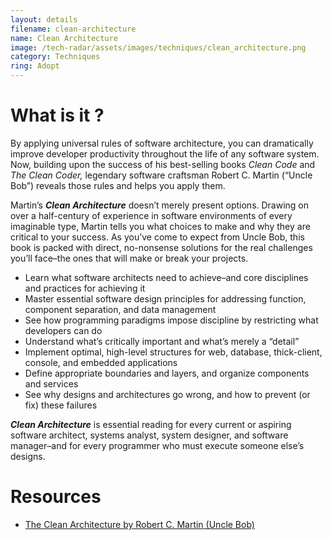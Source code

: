 ```yaml
---
layout: details
filename: clean-architecture 
name: Clean Architecture 
image: /tech-radar/assets/images/techniques/clean_architecture.png
category: Techniques
ring: Adopt
---
```


# What is it ?
By applying universal rules of software architecture, you can dramatically improve developer productivity throughout the life of any software system. Now, building upon the success of his best-selling books *Clean Code* and *The Clean Coder,* legendary software craftsman Robert C. Martin (“Uncle Bob”) reveals those rules and helps you apply them.

Martin’s ***Clean Architecture*** doesn’t merely present options. Drawing on over a half-century of experience in software environments of every imaginable type, Martin tells you what choices to make and why they are critical to your success. As you’ve come to expect from Uncle Bob, this book is packed with direct, no-nonsense solutions for the real challenges you’ll face–the ones that will make or break your projects.

- Learn what software architects need to achieve–and core disciplines and practices for achieving it
- Master essential software design principles for addressing function, component separation, and data management
- See how programming paradigms impose discipline by restricting what developers can do
- Understand what’s critically important and what’s merely a “detail”
- Implement optimal, high-level structures for web, database, thick-client, console, and embedded applications
- Define appropriate boundaries and layers, and organize components and services
- See why designs and architectures go wrong, and how to prevent (or fix) these failures

***Clean Architecture*** is essential reading for every current or aspiring software architect, systems analyst, system designer, and software manager–and for every programmer who must execute someone else’s designs.



# Resources
- [The Clean Architecture by Robert C. Martin (Uncle Bob)](https://blog.cleancoder.com/uncle-bob/2012/08/13/the-clean-architecture.html)


